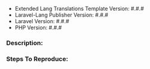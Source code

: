- Extended Lang Translations Template Version: #.#.#
- Laravel-Lang Publisher Version: #.#.#
- Laravel Version: #.#.#
- PHP Version: #.#.#

### Description:


### Steps To Reproduce:
